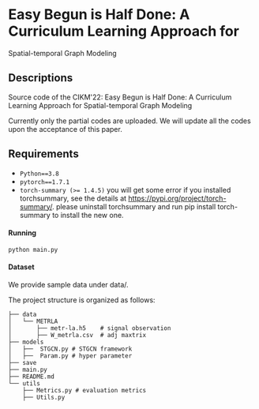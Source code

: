 # Easy Begun is Half Done: A Curriculum Learning Approach for
Spatial-temporal Graph Modeling

## Descriptions
Source code of the CIKM'22: Easy Begun is Half Done: A Curriculum Learning Approach for
Spatial-temporal Graph Modeling

Currently only the partial codes are uploaded. We will update all the codes upon the acceptance of this paper.
## Requirements
* `Python==3.8`
* `pytorch==1.7.1`
* `torch-summary (>= 1.4.5)`
you will get some error if you installed torchsummary, see the details at https://pypi.org/project/torch-summary/. please uninstall torchsummary and run pip install torch-summary to install the new one.


#### Running
  `python main.py`

#### Dataset
We provide sample data under data/.

The project structure is organized as follows:
```
├── data
│   └── METRLA 
│       ├── metr-la.h5    # signal observation
│       ├── W_metrla.csv  # adj maxtrix
├── models
│   ├──  STGCN.py # STGCN framework
│   ├──  Param.py # hyper parameter 
├── save
├── main.py
├── README.md
└── utils
    ├── Metrics.py # evaluation metrics 
    ├── Utils.py  
```
